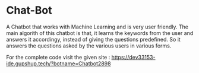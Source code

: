 # Chat-Bot
A Chatbot that works with Machine Learning and is very user friendly. The main algorith of this chatbot is that, it learns the keywords from the user and answers it accordingy, instead of giving the questions predefined. So it answers the questions asked by the various users in various forms. 

For the complete code visit the given site :
https://dev33153-ide.gupshup.tech/?botname=Chatbot2898

